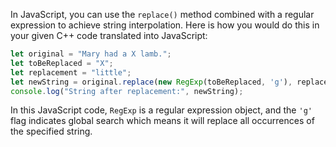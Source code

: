  In JavaScript, you can use the `replace()` method combined with a regular expression to achieve string interpolation. Here is how you would do this in your given C++ code translated into JavaScript:

```javascript
let original = "Mary had a X lamb.";
let toBeReplaced = "X";
let replacement = "little";
let newString = original.replace(new RegExp(toBeReplaced, 'g'), replacement);
console.log("String after replacement:", newString);
```
In this JavaScript code, `RegExp` is a regular expression object, and the `'g'` flag indicates global search which means it will replace all occurrences of the specified string.
